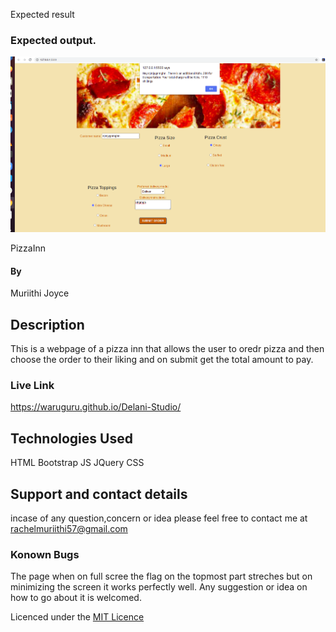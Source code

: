 Expected result
### Expected output.
![This is the output](images/output.png)

PizzaInn
#### By 
Muriithi Joyce
## Description
This is a webpage of a pizza inn that allows the user to oredr pizza and then choose the order to their liking and on submit get the total amount to pay.

### Live Link
https://waruguru.github.io/Delani-Studio/



## Technologies Used
HTML
Bootstrap
JS
JQuery 
CSS

## Support and contact details
incase of any question,concern or idea please feel free to contact me at rachelmuriithi57@gmail.com

### Konown Bugs
The page when on full scree the flag on the topmost part streches but on minimizing the screen it works perfectly well.
Any suggestion or idea on how to go about it is welcomed.

Licenced under the [MIT Licence](LICENCE)

